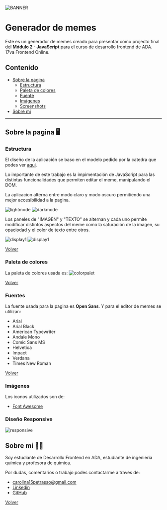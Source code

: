 ![BANNER](https://user-images.githubusercontent.com/116232147/215499863-f4d08071-b4cf-4dc1-bcce-b383ca7040bf.png)
# Generador de memes 

Este es un generador de memes creado para presentar como projecto final del **Módulo 2 - JavaScript** para el curso de desarrollo frontend de ADA.
17va Frontend Online.

## Contenido 
- [Sobre la pagina](#sobre-la-pagina-🖥️) 
    - [Estructura](#estructura) 
    - [Paleta de colores](#paleta-de-colores)
    - [Fuente](#fuentes)
    - [Imágenes](#imágenes) 
    - [Screenshots](#screenshots)
- [Sobre mi](#sobre-mi-👩‍💻) 
---  
## Sobre la pagina 🖥️

### Estructura 

El diseño de la aplicación  se baso en el modelo pedido por la catedra que podes ver [aqui](https://frontend-proyecto-meme.adaitw.org/).

Lo importante de este trabajo es la impimentación de JavaScript para las distintas funcionalidades que permiten editar el meme, manipulando el DOM.

La aplicacion alterna entre modo claro y modo oscuro permitiendo una mejor accesibilidad a la pagina.

![lightmode](./img/3.png)
![darkmode](./img/2.png)

Los paneles de "IMAGEN" y "TEXTO" se alternan y cada uno permite modificar distintos aspectos del meme como la saturación de la imagen, su opaciodad y el color de texto entre otros. 

![display1](./img/4.png)
![display1](./img/5.png)


[Volver](#contenido)
### Paleta de colores
La paleta de colores usada es:
![colorpalet](./img/1.png)


[Volver](#contenido)
### Fuentes
La fuente usada para la pagina es **Open Sans**. Y para el editor de memes se utilizan:
- Arial
- Arial Black
- American Typewriter
- Andale Mono
- Comic Sans MS
- Helvetica
- Impact
- Verdana
- Times New Roman 

[Volver](#contenido)

### Imágenes 
Los iconos utilizados son de: 
- [Font Awesome](https://fontawesome.com/)

### Diseño Responsive
![responsive](./img/responsive.png) 

## Sobre mi 👩‍💻
Soy estudiante de Desarrollo Frontend en ADA, estudiante de ingenieria química y profesora de química. 

Por dudas, comentarios o trabajo podes contactarme a traves de:
- carolina15petrasso@gmail.com  
- [Linkedin](https://www.linkedin.com/in/ana-carolina-petrasso/)
- [GitHub](https://github.com/AnaCPetrasso)

[Volver](#contenido)